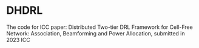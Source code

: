# DHDRL

The code for ICC paper: Distributed Two-tier DRL Framework for Cell-Free Network: Association, Beamforming and Power Allocation, submitted in 2023 ICC
